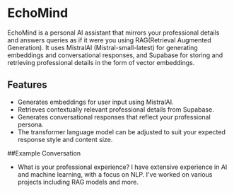 # EchoMind

EchoMind is a personal AI assistant that mirrors your professional details and answers queries as if it were you using RAG(Retrieval Augmented Generation). 
It uses MistralAI (Mistral-small-latest) for generating embeddings and conversational responses, and Supabase for storing and retrieving professional details in the form of vector embeddings.

## Features

- Generates embeddings for user input using MistralAI.
- Retrieves contextually relevant professional details from Supabase.
- Generates conversational responses that reflect your professional persona.
- The transformer language model can be adjusted to suit your expected response style and content size.

##Example Conversation

- What is your professional experience?
I have extensive experience in AI and machine learning, with a focus on NLP. I've worked on various projects including RAG models and more.

